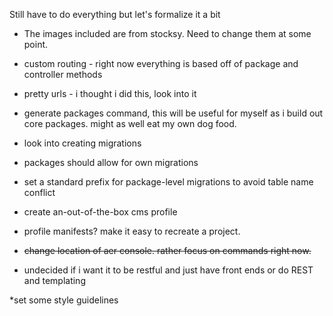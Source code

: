 Still have to do everything but let's formalize it a bit

* The images included are from stocksy. Need to change them at some point.

* custom routing - right now everything is based off of package and controller methods

* pretty urls - i thought i did this, look into it

* generate packages command, this will be useful for myself as i build out core packages. might as well eat my own dog food.

* look into creating migrations

* packages should allow for own migrations

* set a standard prefix for package-level migrations to avoid table name conflict

* create an-out-of-the-box cms profile

* profile manifests? make it easy to recreate a project.

* ~~change location of aer console. rather focus on commands right now.~~

* undecided if i want it to be restful and just have front ends or do REST and templating

*set some style guidelines

